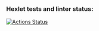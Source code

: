 ### Hexlet tests and linter status:
[![Actions Status](https://github.com/Salim123Salim/qa-engineer-project-84/workflows/hexlet-check/badge.svg)](https://github.com/Salim123Salim/qa-engineer-project-84/actions)